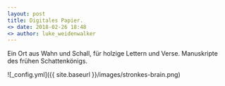 ```yaml
---
layout: post
title: Digitales Papier.
<> date: 2018-02-26 18:48
<> author: luke_weidenwalker
---
```


Ein Ort aus Wahn und Schall, für holzige Lettern und Verse. 
Manuskripte des frühen Schattenkönigs.

![_config.yml]({{ site.baseurl }}/images/stronkes-brain.png)
